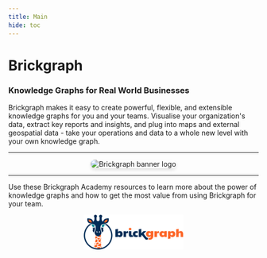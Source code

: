 ```yaml
---
title: Main
hide: toc
---
```


# Brickgraph

### Knowledge Graphs for Real World Businesses

Brickgraph makes it easy to create powerful, flexible, and extensible knowledge graphs for you and your teams. Visualise your organization's data, extract key reports and insights, and plug into maps and external geospatial data - take your operations and data to a whole new level with your own knowledge graph.

---

<p align="center">
 <img src="/img/screenshots/docs-brickgraph-example.png" alt="Brickgraph banner logo" width="800" style="border-radius: 8px; box-shadow: 0 4px 6px rgba(0, 0, 0, 0.1);">
</p>

---

Use these Brickgraph Academy resources to learn more about the power of knowledge graphs and how to get the most value from using Brickgraph for your team.

<p align="center">
<a href="https://brickgraph.io" target="_blank">
 <img src="img/banner-logo.png" alt="Brickgraph banner logo" width="200">
 </a>
</p>
